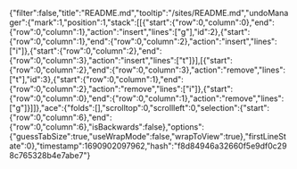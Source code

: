 {"filter":false,"title":"README.md","tooltip":"/sites/README.md","undoManager":{"mark":1,"position":1,"stack":[[{"start":{"row":0,"column":0},"end":{"row":0,"column":1},"action":"insert","lines":["g"],"id":2},{"start":{"row":0,"column":1},"end":{"row":0,"column":2},"action":"insert","lines":["i"]},{"start":{"row":0,"column":2},"end":{"row":0,"column":3},"action":"insert","lines":["t"]}],[{"start":{"row":0,"column":2},"end":{"row":0,"column":3},"action":"remove","lines":["t"],"id":3},{"start":{"row":0,"column":1},"end":{"row":0,"column":2},"action":"remove","lines":["i"]},{"start":{"row":0,"column":0},"end":{"row":0,"column":1},"action":"remove","lines":["g"]}]]},"ace":{"folds":[],"scrolltop":0,"scrollleft":0,"selection":{"start":{"row":0,"column":6},"end":{"row":0,"column":6},"isBackwards":false},"options":{"guessTabSize":true,"useWrapMode":false,"wrapToView":true},"firstLineState":0},"timestamp":1690902097962,"hash":"f8d84946a32660f5e9df0c298c765328b4e7abe7"}